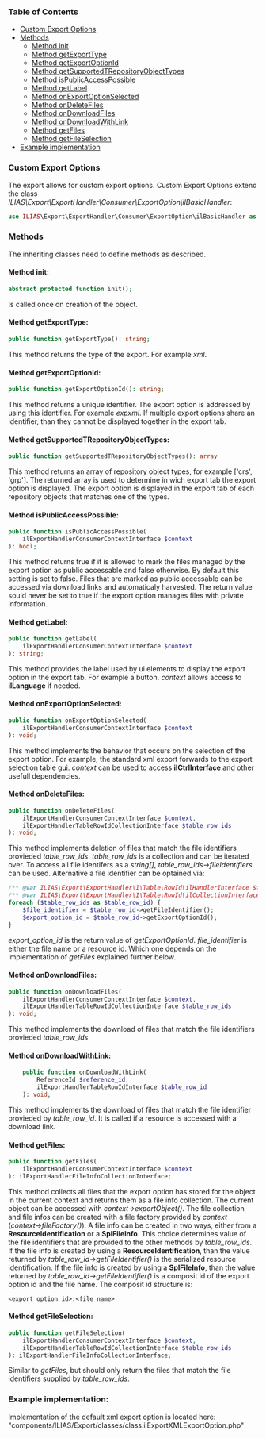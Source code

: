 ### Table of Contents
- [Custom Export Options](#custom-export-options)
- [Methods](#methods)
  - [Method init](#method-init)
  - [Method getExportType](#method-getexporttype)
  - [Method getExportOptionId](#method-getexportoptionid)
  - [Method getSupportedTRepositoryObjectTypes](#method-getsupportedtrepositoryobjecttypes)
  - [Method isPublicAccessPossible](#method-ispublicaccesspossible)
  - [Method getLabel](#method-getlabel)
  - [Method onExportOptionSelected](#method-onexportoptionselected)
  - [Method onDeleteFiles](#method-ondeletefiles)
  - [Method onDownloadFiles](#method-ondownloadfiles)
  - [Method onDownloadWithLink]()
  - [Method getFiles](#method-getfiles)
  - [Method getFileSelection](#method-getfileselection)
- [Example implementation](#example-implementation)

### Custom Export Options
The export allows for custom export options.
Custom Export Options extend the class _ILIAS\Export\ExportHandler\Consumer\ExportOption\ilBasicHandler_:
```php
use ILIAS\Export\ExportHandler\Consumer\ExportOption\ilBasicHandler as ilBasicExportOption;
```

### Methods
The inheriting classes need to define methods as described.

#### Method init:
```php
abstract protected function init();
```
Is called once on creation of the object.

#### Method getExportType:
```php
public function getExportType(): string;
```
This method returns the type of the export. For example _xml_. 

#### Method getExportOptionId:
```php
public function getExportOptionId(): string;
```
This method returns a unique identifier.
The export option is addressed by using this identifier.
For example _expxml_.
If multiple export options share an identifier, than they cannot be displayed together in the export tab.

#### Method getSupportedTRepositoryObjectTypes:
```php
public function getSupportedTRepositoryObjectTypes(): array
```
This method returns an array of repository object types, for example \['crs', 'grp'].
The returned array is used to determine in wich export tab the export option is displayed.
The export option is displayed in the export tab of each repository objects that matches one of the types. 

#### Method isPublicAccessPossible:
```php
public function isPublicAccessPossible(
    ilExportHandlerConsumerContextInterface $context
): bool;
```
This method returns true if it is allowed to mark the files managed by the export option as public accessable and false otherwise.
By default this setting is set to false.
Files that are marked as public accessable can be accessed via download links and automaticaly harvested.
The return value sould never be set to true if the export option manages files with private information.

#### Method getLabel:
```php
public function getLabel(
    ilExportHandlerConsumerContextInterface $context
): string;
```
This method provides the label used by ui elements to display the export option in the export tab. For example a button.
_context_ allows access to **ilLanguage** if needed.

#### Method onExportOptionSelected:
```php
public function onExportOptionSelected(
    ilExportHandlerConsumerContextInterface $context
): void;
```
This method implements the behavior that occurs on the selection of the export option.
For example, the standard xml export forwards to the export selection table gui.
_context_ can be used to access **ilCtrlInterface** and other usefull dependencies.

#### Method onDeleteFiles:
```php
public function onDeleteFiles(
    ilExportHandlerConsumerContextInterface $context,
    ilExportHandlerTableRowIdCollectionInterface $table_row_ids
): void;
```
This method implements deletion of files that match the file identifiers provieded _table_row_ids_.
_table_row_ids_ is a collection and can be iterated over.
To access all file identifers as a _string[]_, _table_row_ids->fileIdentifiers_ can be used.
Alternative a file identifier can be optained via:
```php
/** @var ILIAS\Export\ExportHandler\I\Table\RowId\ilHandlerInterface $table_row_id */
/** @var ILIAS\Export\ExportHandler\I\Table\RowId\ilCollectionInterface $table_row_ids */
foreach ($table_row_ids as $table_row_id) {
    $file_identifier = $table_row_id->getFileIdentifier();
    $export_option_id = $table_row_id->getExportOptionId();
}
```
_export_option_id_ is the return value of _getExportOptionId_.
_file_identifier_ is either the file name or a resource id.
Which one depends on the implementation of _getFiles_ explained further below.

#### Method onDownloadFiles:
```php
public function onDownloadFiles(
    ilExportHandlerConsumerContextInterface $context,
    ilExportHandlerTableRowIdCollectionInterface $table_row_ids
): void;
```
This method implements the download of files that match the file identifiers provieded _table_row_ids_. 


#### Method onDownloadWithLink:
```php
    public function onDownloadWithLink(
        ReferenceId $reference_id,
        ilExportHandlerTableRowIdInterface $table_row_id
    ): void;
```
This method implements the download of files that match the file identifier provieded by _table_row_id_.
It is called if a resource is accessed with a download link.

#### Method getFiles:
```php
public function getFiles(
    ilExportHandlerConsumerContextInterface $context
): ilExportHandlerFileInfoCollectionInterface;
```
This method collects all files that the export option has stored for the object in the current context and returns them as a file info collection.
The current object can be accessed with _context->exportObject()_.
The file collection and file infos can be created with a file factory provided by _context_ (_context->fileFactory()_).
A file info can be created in two ways, either from a **ResourceIdentification** or a **SplFileInfo**.
This choice determines value of the file identifiers that are provided to the other methods by _table_row_ids_.
If the file info is created by using a **ResourceIdentification**, than the value returned by _table_row_id->getFileIdentifier()_ is the serialized resource identification.
If the file info is created by using a **SplFileInfo**, than the value returned by _table_row_id->getFileIdentifier()_ is a composit id of the export option id and the file name.
The composit id structure is:
```
<export option id>:<file name>
```

#### Method getFileSelection:
```php
public function getFileSelection(
    ilExportHandlerConsumerContextInterface $context,
    ilExportHandlerTableRowIdCollectionInterface $table_row_ids
): ilExportHandlerFileInfoCollectionInterface;
```
Similar to _getFiles_, but should only return the files that match the file identifiers supplied by _table_row_ids_.

### Example implementation:
Implementation of the default xml export option is located here: "components/ILIAS/Export/classes/class.ilExportXMLExportOption.php"